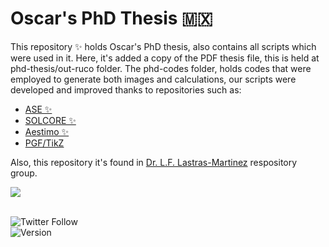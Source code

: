 # Oscar's PhD Thesis :mexico: 
This repository ✨ holds Oscar's PhD thesis, also contains all scripts which were used in it. Here, it's added a copy of the PDF thesis file, this is held at phd-thesis/out-ruco folder. The phd-codes folder, holds codes that were employed to generate both images and calculations, our scripts were developed and improved thanks to repositories such as:
* [ASE ✨](https://gitlab.com/ase/ase.git) 
* [SOLCORE ✨](https://github.com/qpv-research-group/solcore5.git)
* [Aestimo ✨](https://github.com/aestimosolver/aestimo.git) 
* [PGF/TikZ](https://github.com/pgf-tikz/pgf.git)

Also, this repository it's found in [Dr. L.F. Lastras-Martinez](https://github.com/lflm-spectra-labs-iico) respository group.



<a href="https://github.com/anuraghazra/github-readme-stats">
    <img align="center" src="https://github-readme-stats.vercel.app/api/wakatime?username=ruco13&theme=radical"/>
</a>
<br>
<br>

![Twitter Follow](https://img.shields.io/twitter/follow/ruco0713?color=blue&logo=twitter&style=for-the-badge)<br>
![Version](https://img.shields.io/github/v/tag/ruco13/phd-project?color=red&label=Thesis%20version&logo=github&style=for-the-badge)

